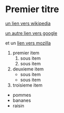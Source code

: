 # Premier titre

[un lien vers wikipedia](https://wikipedia.org "wikipedia")

[un autre lien vers google][trucmuche]

[trucmuche]: https://www.google.com (google)

et un [lien vers mozilla]

[lien vers mozilla]: https://mozilla.org

1. premier item
    1. sous item
    2. sous item
2. deuxieme item
    * sous item
    * sous item
3. troisieme item

* pommes
* bananes
* raisin
